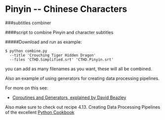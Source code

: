 Pinyin -- Chinese Characters
============================
###subtitles combiner


####script to combine Pinyin and character subtitles

#####Download and run as example:


```
$ python combine.py 
  --title 'Crouching Tiger Hidden Dragon' 
  --files 'CTHD.Simplified.srt' 'CTHD.Pinyin.srt' 
```

you can add as many filenames as you want, these will all be combined. 

Also an example of using generators for creating data processing pipelines. 

For more on this see: 

* [Coroutines and Generators, explained by David Beazley](http://www.dabeaz.com/coroutines/Coroutines.pdf)

Also make sure to check out recipe 4.13. Creating Data Processing Pipelines of the excellent [Python Cookbook](http://shop.oreilly.com/product/0636920027072.do)